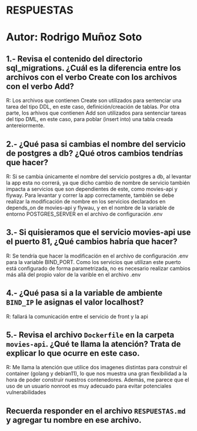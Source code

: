 # RESPUESTAS

# Autor: Rodrigo Muñoz Soto

## 1.- Revisa el contenido del directorio sql_migrations. ¿Cuál es la diferencia entre los archivos con el verbo Create con los archivos con el verbo Add?

R: Los archivos que contienen Create son utilizados para sentenciar una tarea del tipo DDL, en este caso, definición/creación de tablas. Por otra parte, los arhivos que contienen Add son utilizados para sentenciar tareas del tipo DML, en este caso, para poblar (insert into) una tabla creada antereiormente.

## 2.- ¿Qué pasa si cambias el nombre del servicio de postgres a db? ¿Qué otros cambios tendrías que hacer?

R: Si se cambia únicamente el nombre del servicio postgres a db, al levantar la app esta no correrá, ya que dicho cambio de nombre de servicio también impacta a servicios que son dependientes de este, como movies-api y flyway. Para levantar y correr la app correctamente, también se debe realizar la modificación de nombre en los servicios declarados en depends_on de movies-api y flywau, y en el nombre de la variable de entorno POSTGRES_SERVER en el archivo de configuración .env

## 3.- Si quisieramos que el servicio movies-api use el puerto 81, ¿Qué cambios habría que hacer?

R: Se tendría que hacer la modificación en el archivo de configuración .env para la variable BIND_PORT. Como los servicios que utilizan este puerto está configurado de forma parametrizada, no es necesario realizar cambios más allá del propio valor de la varible en el archivo .env

## 4.- ¿Qué pasa si a la variable de ambiente `BIND_IP` le asignas el valor localhost?

R: fallará la comunicación entre el servicio de front y la api

## 5.- Revisa el archivo `Dockerfile` en la carpeta `movies-api`. ¿Qué te llama la atención? Trata de explicar lo que ocurre en este caso.

R: Me llama la atención que utilice dos imagenes distintas para construir el container (golang y debian11), lo que nos muestra una gran flexibilidad a la hora de poder construir nuestros contenedores.
Además, me parece que el uso de un usuario nonroot es muy adecuado para evitar potenciales vulnerabilidades

## Recuerda responder en el archivo `RESPUESTAS.md` y agregar tu nombre en ese archivo.
